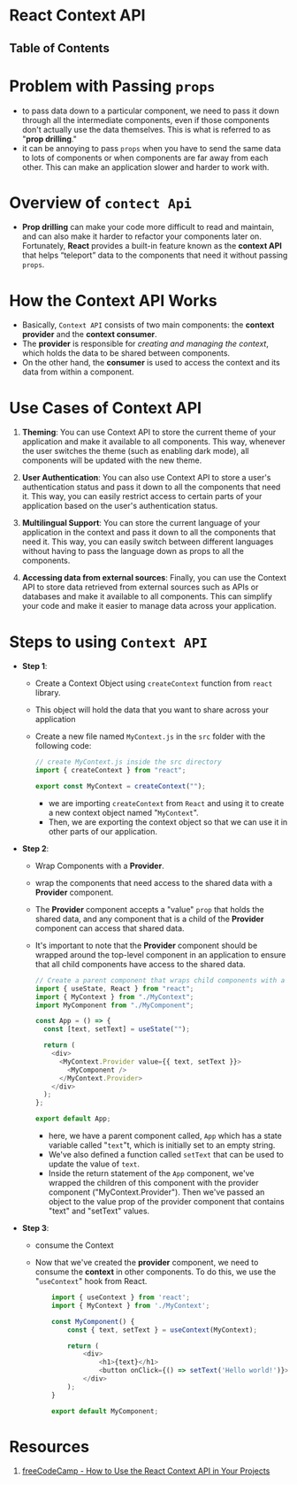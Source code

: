 # React Context API

## Table of Contents

# Problem with Passing `props`

- to pass data down to a particular component, we need to pass it down through all the intermediate components, even if those components don't actually use the data themselves. This is what is referred to as "**prop drilling**."
- it can be annoying to pass `props` when you have to send the same data to lots of components or when components are far away from each other. This can make an application slower and harder to work with.

# Overview of `contect Api`

- **Prop drilling** can make your code more difficult to read and maintain, and can also make it harder to refactor your components later on. Fortunately, **React** provides a built-in feature known as the **context API** that helps “teleport” data to the components that need it without passing `props`.

# How the Context API Works

- Basically, `Context API` consists of two main components: the **context provider** and the **context consumer**.
- The **provider** is responsible for _creating and managing the context_, which holds the data to be shared between components.
- On the other hand, the **consumer** is used to access the context and its data from within a component.

# Use Cases of Context API

1. **Theming**: You can use Context API to store the current theme of your application and make it available to all components. This way, whenever the user switches the theme (such as enabling dark mode), all components will be updated with the new theme.

2. **User Authentication**: You can also use Context API to store a user's authentication status and pass it down to all the components that need it. This way, you can easily restrict access to certain parts of your application based on the user's authentication status.

3. **Multilingual Support**: You can store the current language of your application in the context and pass it down to all the components that need it. This way, you can easily switch between different languages without having to pass the language down as props to all the components.

4. **Accessing data from external sources**: Finally, you can use the Context API to store data retrieved from external sources such as APIs or databases and make it available to all components. This can simplify your code and make it easier to manage data across your application.

# Steps to using `Context API`

- **Step 1**:

  - Create a Context Object using `createContext` function from `react` library.
  - This object will hold the data that you want to share across your application
  - Create a new file named `MyContext.js` in the `src` folder with the following code:

    ```js
    // create MyContext.js inside the src directory
    import { createContext } from "react";

    export const MyContext = createContext("");
    ```

    - we are importing `createContext` from `React` and using it to create a new context object named "`MyContext`".
    - Then, we are exporting the context object so that we can use it in other parts of our application.

- **Step 2**:

  - Wrap Components with a **Provider**.
  - wrap the components that need access to the shared data with a **Provider** component.
  - The **Provider** component accepts a "value" `prop` that holds the shared data, and any component that is a child of the **Provider** component can access that shared data.
  - It's important to note that the **Provider** component should be wrapped around the top-level component in an application to ensure that all child components have access to the shared data.

    ```js
    // Create a parent component that wraps child components with a Provider
    import { useState, React } from "react";
    import { MyContext } from "./MyContext";
    import MyComponent from "./MyComponent";

    const App = () => {
      const [text, setText] = useState("");

      return (
        <div>
          <MyContext.Provider value={{ text, setText }}>
            <MyComponent />
          </MyContext.Provider>
        </div>
      );
    };

    export default App;
    ```

    - here, we have a parent component called, `App` which has a state variable called "`text`"t, which is initially set to an empty string.
    - We've also defined a function called `setText` that can be used to update the value of `text`.
    - Inside the return statement of the `App` component, we've wrapped the children of this component with the provider component ("MyContext.Provider"). Then we've passed an object to the value prop of the provider component that contains "text" and "setText" values.

- **Step 3**:

  - consume the Context
  - Now that we've created the **provider** component, we need to consume the **context** in other components. To do this, we use the "`useContext`" hook from React.

    ```js
        import { useContext } from 'react';
        import { MyContext } from './MyContext';

        const MyComponent() {
            const { text, setText } = useContext(MyContext);

            return (
                <div>
                    <h1>{text}</h1>
                    <button onClick={() => setText('Hello world!')}>Click the Button!</button>
                </div>
            );
        }

        export default MyComponent;
    ```

# Resources

1. [freeCodeCamp - How to Use the React Context API in Your Projects](https://www.freecodecamp.org/news/context-api-in-react/)
